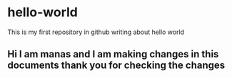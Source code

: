 # hello-world
This is my first repository in github writing about hello world 
## Hi I am manas and I am making changes in this documents thank you for checking the changes 
